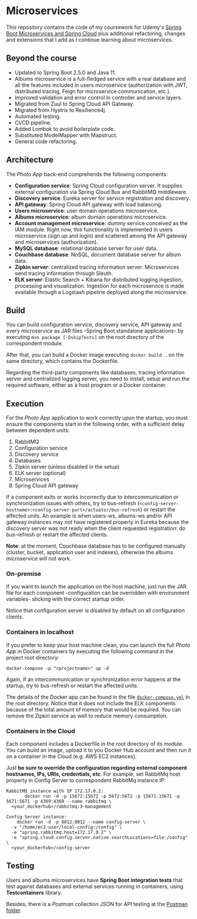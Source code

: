 # Microservices
This repository contains the code of my coursework for Udemy's [Spring Boot Microservices and Spring Cloud](https://www.udemy.com/course/spring-boot-microservices-and-spring-cloud) plus additional refactoring, changes and extensions that I add as I continue learning about microservices.

## Beyond the course
- Updated to Spring Boot 2.5.0 and Java 11.
- Albums microservice is a full-fledged service with a real database and all the features included in users microservice
(authorization with JWT, distributed tracing, Feign for microservice communication, etc.).
- Improved validation and error control in controller and service layers.
- Migrated from Zuul to Spring Cloud API Gateway.
- Migrated from Hystrix to Resilience4j.
- Automated testing.
- CI/CD pipeline.
- Added Lombok to avoid boilerplate code.
- Substituted ModelMapper with Mapstruct.
- General code refactoring.

## Architecture
The *Photo App* back-end comprehends the following components:
- **Configuration service**: Spring Cloud configuration server. It supplies external configuration
via Spring Cloud Bus and RabbitMQ middleware.
- **Discovery service**: Eureka server for service registration and discovery.
- **API gateway**: Spring Cloud API gateway with load balancing.
- **Users microservice**: user domain operations microservice.
- **Albums microservice**: album domain operations microservice.
- **Account management microservice**: dummy service conceived as the IAM module. Right now, this functionality
is implemented in users microservice (sign up and login) and scattered among the API gateway and microservices
(authorization).
- **MySQL database**: relational database server for user data.
- **Couchbase database**: NoSQL, document database server for album data.
- **Zipkin server**: centralized tracing information server. Microservices send tracing information through Sleuth.
- **ELK server**: Elastic Search + Kibana for distributed logging ingestion, processing and visualization. Ingestion
for each microservice is made available through a Logstash pipeline deployed along the microservice.

## Build
You can build configuration service, discovery service, API gateway and every microservice as JAR files -Spring Boot standalone
applications- by executing ``mvn package [-DskipTests]`` on the root directory of the correspondent module.

After that, you can build a Docker image executing ```docker build .``` on the same directory, which contains the Dockerfile.

Regarding the third-party components like databases, tracing information server and centralized logging server, you need to
install, setup and run the required software, either as a host program or a Docker container.

## Execution
For the *Photo App* application to work correctly upon the startup, you must ensure the components start in the following order,
with a sufficient delay between dependent units:

1. RabbitMQ
2. Configuration service
3. Discovery service
4. Databases
5. Zipkin server (unless disabled in the setup)
6. ELK server (optional)
7. Microservices
8. Spring Cloud API gateway

If a component exits or works incorrectly due to intercommunication or synchronization issues with others, try to bus-refresh
(``<config-server-hostname>:<config-server-port>/actuator/bus-refresh``) or restart the affected units. An example is when
users-ws, albums-ws and/or API gateway instances may not have registered properly in Eureka because the discovery server was not
ready when the client requested registration: do bus-refresh or restart the affected clients.

**Note**: at the moment, Couchbase database has to be configured manually (cluster, bucket, application user and indexes),
otherwise the albums microservice will not work. 

### On-premise
If you want to launch the application on the host machine, just run the JAR file for each component -configuration can be
overridden with environment variables- sticking with the correct startup order.

Notice that configuration server is disabled by default on all configuration clients.

### Containers in localhost
If you prefer to keep your host machine clean, you can launch the full *Photo App* in Docker containers by executing the
following command in the project root directory:

``docker-compose -p "<projectname>" up -d``

Again, if an intercommunication or synchronization error happens at the startup, try to bus-refresh or restart the affected units.

The details of the Docker app can be found in the file [``docker-compose.yml``](./docker-compose.yml) in the root directory. Notice
that it does not include the ELK components because of the total amount of memory that would be required. You can remove the Zipkin
service as well to reduce memory consumption.

### Containers in the Cloud
Each component includes a Dockerfile in the root directory of its module. You can build an image, upload it to
you Docker Hub account and then run it on a container in the Cloud (e.g. AWS EC2 instances).

Just **be sure to override the configuration regarding external component hostnames, IPs, URIs, credentials, etc**. For example, set
RabbitMq host property in Config Server to correspondent RabbitMq instance IP:

```
RabbitMQ instance with IP 172.17.0.2:
       docker run -d -p 15672:15672 -p 5672:5672 -p 15671:15671 -p 5671:5671 -p 4369:4369 --name rabbitmq \
  <your_dockerhub>/rabbitmq:3-management
  
Config Server instance:
  	docker run -d -p 8012:8012 --name config-server \
  -v "/home/ec2-user/local-config:/config" \
  -e "spring.rabbitmq.host=172.17.0.2" \
  -e "spring.cloud.config.server.native.searchLocations=file:/config" \
  <your_dockerhub>/config-server
```

## Testing
Users and albums microservices have **Spring Boot integration tests** that test against databases and external services running in
containers, using **Testcontainers** library.

Besides, there is a *Postman* collection JSON for API testing at the [Postman folder](test/postman).
